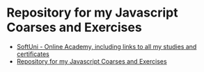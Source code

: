 # Repository for my Javascript Coarses and Exercises

- [SoftUni - Online Academy, including links to all my studies and certificates](https://softuni.bg/)
- [Repository for my Javascript Coarses and Exercises](#repository-for-my-javascript-coarses-and-exercises)